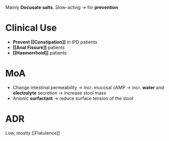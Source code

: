 Mainly **Docusate salts**. Slow-acting -> for **prevention**

# Clinical Use
- **Prevent [[Constipation]]** in IPD patients
- **[[Anal Fissure]]** patients
- **[[Haemorrhoid]]** patients

# MoA
- Change intestinal permeability -> incr. mucosal cAMP -> incr. **water** and **electrolyte** secretion -> increase stool mass
- Anionic **surfactant** -> reduce surface tension of the stool

# ADR
Low, mostly [[Flatulence]]